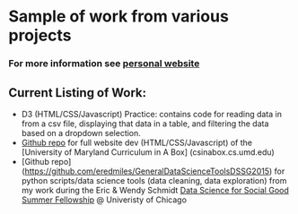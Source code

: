# Sample of work from various projects
### For more information see [personal website](cs.umd.edu/~eredmiles)
## Current Listing of Work:
- D3 (HTML/CSS/Javascript) Practice: contains code for reading data in from a csv file, displaying that data in a table, and filtering the data based on a dropdown selection.
- [Github repo](https://github.com/mcwic) for full website dev (HTML/CSS/Javascript) of the [University of Maryland Curriculum in A Box] (csinabox.cs.umd.edu)
- [Github repo] (https://github.com/eredmiles/GeneralDataScienceToolsDSSG2015) for python scripts/data science tools (data cleaning, data exploration) from my work during the Eric & Wendy Schmidt [Data Science for Social Good Summer Fellowship](dssg.io) @ Univeristy of Chicago 
